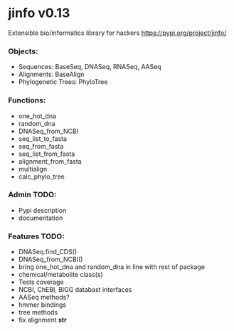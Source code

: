 # jinfo v0.13
Extensible bio/informatics library for hackers
https://pypi.org/project/jinfo/

### Objects:
- Sequences: BaseSeq, DNASeq, RNASeq, AASeq
- Alignments: BaseAlign
- Phylogenetic Trees: PhyloTree

### Functions:
- one_hot_dna
- random_dna
- DNASeq_from_NCBI
- seq_list_to_fasta
- seq_from_fasta
- seq_list_from_fasta
- alignment_from_fasta
- multialign
- calc_phylo_tree

### Admin TODO:
- Pypi description
- documentation

### Features TODO:
- DNASeq.find_CDS()
- DNASeq_from_NCBI()
- bring one_hot_dna and random_dna in line with rest of package
- chemical/metabolite class(s)
- Tests coverage
- NCBI, ChEBI, BiGG databast interfaces
- AASeq methods?
- hmmer bindings
- tree methods
- fix alignment __str__
